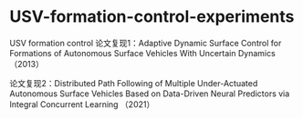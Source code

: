 # USV-formation-control-experiments
USV formation control
论文复现1：Adaptive Dynamic Surface Control for Formations of Autonomous Surface Vehicles With Uncertain Dynamics （2013）

论文复现2：Distributed Path Following of Multiple Under-Actuated Autonomous Surface Vehicles Based on Data-Driven Neural Predictors via Integral Concurrent Learning （2021）
